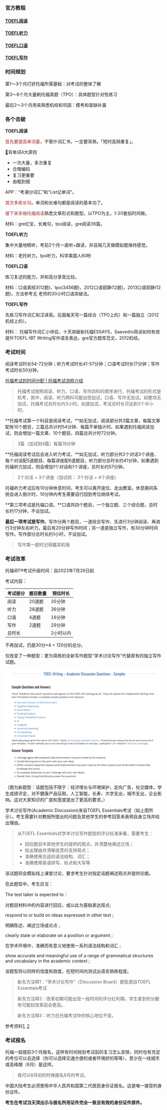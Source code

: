 ### 官方教程

#### [TOEFL阅读](阅读.html) 

#### [TOEFL听力](听力.html) 

#### [TOEFL口语](口语.html)

#### [TOEFL写作](写作.html)

### 时间规划

第1～3个月打好托福所需基础：对考试的整体了解

第3～6个月大量刷托福真题（TPO）：具体题型针对性练习

最后2～3个月用来熟悉机经和巩固：模考和查缺补漏

### 各个击破

**TOEFL阅读**

<font color="brown">首先要提高单词量</font>，不管什词汇书，一定要背熟，「短时高频重复」。

[:key:](https://www.zhihu.com/question/334907104/answer/1665802169)背单词4大原则

- 一次大量，多次重复
- 合理编码
- 复习更重要
- 由粗到细

APP：“考满分词汇”和“List记单词”。

<font color="brown">其次多练长句</font>。单词和长难句都是阅读的基本功了。

<font color="brown">接下来多做托福阅读</font>熟悉文章形式和题型。以TPO为主，1-20套掐时间做。

材料：gre红宝，长难句，tpo阅读，gre阅读36篇。

**TOEFL听力**

集中大量地精听，考前2个月一直听+跟读，并且隔几天做模拟题保持感觉。

材料：老托听力，tpo听力，科学美国人60秒

**TOEFL口语**

练习复述的能力，并和高分录音比较。

材料：口语真经3(12题)，tpo(3456题)，2012口语寂静(12题)，2013口语寂静(12题)，方法参考无 老师的30小时口语突破法。

**TOEFL写作**

先练习写作词汇和汉译英。后面每天写一篇综合（TPO上的）和一篇独立（2012机经上的）。

材料：    托福写作词汇小伴侣，十天突破新托福ESSAYS，Saavedro简谈如何有效提升TOEFL-IBT Writing写作语言表达，gre官方题库范文，2012机经。

### 考试时间

阅读考试时长54-72分钟；听力考试时长41-57分钟；口语考试时长17分钟；写作考试时长50分钟。

[托福考试的时间分配 | 托福考试流程介绍](https://www.eol.cn/waiyu/tuofu/98829.html)

> 托福考试按照阅读、听力、口语、写作四科的顺序进行，托福考试的形式是机考，其中，阅读、听力两科可能出现加试，口语、写作无加试。如整场无加试，托福考试总时长约3小时。如遇加试，考试总时长可达到3个半小时。

**托福考试第一个科目是阅读考试，**如无加试，阅读部分共3篇文章，每篇文章配有10个题目，三篇总共计时54分钟、每篇不单独计时。如果遇到托福阅读加试，则会增加一篇文章、10个题目，四篇总共计时72分钟。

> 3篇（加试则4篇）每篇18分钟

**托福阅读考试后会进入听力考试，**如无加试，听力部分共2个对话3个讲座、每个对话配5道题目、每篇讲座配6道题目，听力部分总时长约41分钟。如果遇到托福听力加试，则会增加1个对话和1个讲座，总时长约57分钟。

> 2个对话 + 3个讲座（加试则： 3个对话 + 4个讲座）

托福听力考试后有10分钟休息时间，考生可以离开座位、走出教室。休息期间系统会进入倒计时，10分钟内考生需要自行回到考位继续考试。

**第三项考试是托福口语，**口语共四个题目，一个独立题、三个综合题，总时长约17分钟，不设加试。

**最后一项考试是写作**。写作分两个题目，一道综合写作、先进行3分钟阅读、再进行3分钟左右听力，最后有20分钟写作时间；另一道是独立写作，有30分钟时间写作。写作部分总时长约1小时，不设加试。

> 写作第一题时记得戴耳机哦

### 考试改革

托福iBT®考试升级时间：自2023年7月26日起

考试内容：

| 考试部分 | 题目数量 | 预估时长  |
| -------- | -------- | --------- |
| 阅读     | 20道题   | 35分钟    |
| 听力     | 28道题   | 36分钟    |
| 口语     | 4道题    | 16分钟    |
| 写作     | 2道题    | 29分钟    |
| 总时长   |          | 2小时以内 |

不再加试，仍是30分*4 = 120分的总分。

仅改变了一种题型：更为简练的全新写作题型“学术讨论写作”代替原有的独立写作试题。

<img src="../../images/typora-images/image-20230411211506448.png" alt="image-20230411211506448" style="zoom:50%;" />

（图为新题型：话题包括不限于：经济增长与环境保护，定向广告，社交媒体，学生成绩评定，对不健康产品征税，人工智能，长寿，大学支出，城市支出，企业影响。这对大家知识的广度和宽度提出了更高的要求。）

学术讨论写作(Academic Discussion)来自TOEFL Essentials考试（如上图所示）。考生需要针对教授所提出的问题及其他学生的参考回答来表明自身立场并给出理由。

> 从TOEFL Essentials对学术讨论写作题型的评分标准来看，需要考生：
>
> - 回应题目中其他学生的提供的观点，并清楚地阐述立场；
> - 给出理由并清晰连贯的支持观点；
> - 准确使用合适的语法结构、词汇；
> - 准确使用英语拼写、标点和大写等

该试题将会模拟线上课堂讨论，要求考生针对指定话题阐述观点并提供论据。

在此题型中，考生应当：

The test taker is expected to：

对题目材料中的内容进行回应，或以此为基础表达观点;

respond to or build on ideas expressed in other text ;

明确陈述、阐述立场或论点 ;

clearly state or elaborate on a position or argument ;

在学术环境中，准确而有意义地使用一系列语法结构和词汇 ;

show accurate and meaningful use of a range of grammatical structures and vocabulary in the academic context ;

该题型将以同样的信度和效度，在短时间内测试出语言熟练程度。

> 新东方注释1：“学术讨论写作”（Discussion Board）题型源自TOEFL Essentials考试
>
> 新东方注释2：改革初期可能出现一段时间的评分红利期，学生拿到的分数有可能较改革前会更高。
>
> 新东方注释3：听力在托福考试中的核心地位不变。

参考资料[1](https://zhuanlan.zhihu.com/p/621136645), [2](https://www.ivyelite.net/blogs/69)

### 考试报名

托福一般提前3个月报名，这样有时间规划考试前的复习怎么安排，同时也有充足的考位可以去选择（你可以选择交通方便的或者环境好的等等），至少在一线城市或高峰期（8月）是这样。

> 我可以6月初的时候报名8月的考试。

中国大陆考生必须使用中华人民共和国第二代居民身份证报名。这是唯一接受的身份证件。

**考生在考试当天须出示与报名所用证件完全一致且有效的身份证件原件。**

